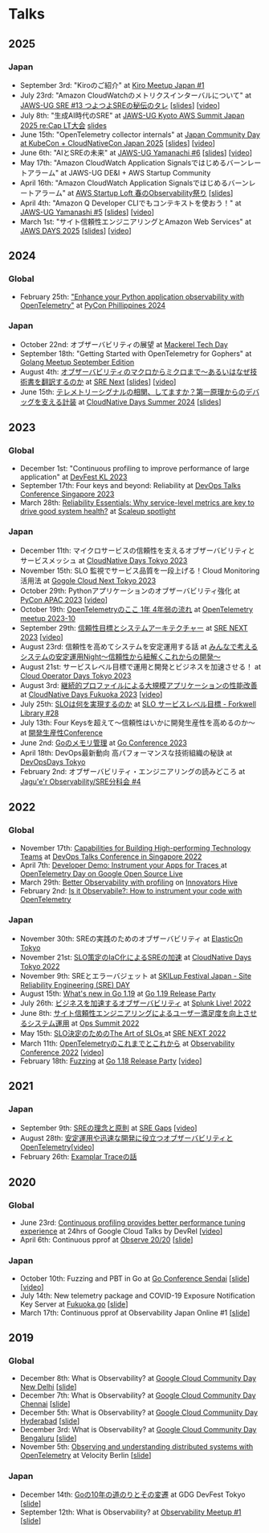# Talks

## 2025 

### Japan

* September 3rd: "Kiroのご紹介" at [Kiro Meetup Japan #1](https://findy.connpass.com/event/365956/)
* July 23rd: "Amazon CloudWatchのメトリクスインターバルについて" at [JAWS-UG SRE #13 つよつよSREの秘伝のタレ](https://jawsug-sre.connpass.com/event/358781/) [[slides](https://speakerdeck.com/ymotongpoo/metrics-interval-matters)] [[video](https://www.youtube.com/live/z5381MJpBzU?si=hYRjdoU4GocvK81O&t=4818)]
* July 8th: "生成AI時代のSRE" at [JAWS-UG Kyoto AWS Summit Japan 2025 re:Cap LT大会](https://jawsug-kyoto.connpass.com/event/359008/) [slides](https://speakerdeck.com/ymotongpoo/sre-in-gen-ai-era)
* June 15th: "OpenTelemetry collector internals" at [Japan Community Day at KubeCon + CloudNativeCon Japan 2025](https://community.cncf.io/events/details/cncf-cloud-native-community-japan-presents-japan-community-day-at-kubecon-cloudnativecon-japan-2025/) [[slides](https://speakerdeck.com/ymotongpoo/opentelemetry-collector-internals)] [[video](https://www.youtube.com/live/s9Im7F_UlLo?si=BSSAeRUzs8XmpnTT&t=10134)]
* June 6th: "AIとSREの未来" at [JAWS-UG Yamanachi #6](https://jaws-ug-yamanashi.connpass.com/event/354570/) [[slides](https://speakerdeck.com/ymotongpoo/ai-and-sre)] [[video](https://www.youtube.com/live/cqas5Det1eM?si=LViayaG5rF35dF2C)]
* May 17th: "Amazon CloudWatch Application Signalsではじめるバーンレートアラーム" at JAWS-UG DE&I + AWS Startup Community
* April 16th: "Amazon CloudWatch Application Signalsではじめるバーンレートアラーム" at [AWS Startup Loft 春のObservability祭り](https://bit.ly/3EZZaAD) [[slides](https://speakerdeck.com/ymotongpoo/burn-rate-alarm-with-amazon-cloudwatch-application-signals)]
* April 4th: "Amazon Q Developer CLIでもコンテキストを使おう！" at [JAWS-UG Yamanashi #5](https://jaws-ug-yamanashi.connpass.com/event/346675/) [[slides](https://speakerdeck.com/ymotongpoo/use-context-in-amazon-q-cli)] [[video](https://youtu.be/yc_71sO388E?si=Ej7-Zkw69GV5wJww&t=4609)]
* March 1st: "サイト信頼性エンジニアリングとAmazon Web Services" at [JAWS DAYS 2025](https://jawsdays2025.jaws-ug.jp/) [[slides](https://speakerdeck.com/ymotongpoo/sre-and-aws)] [[video](https://www.youtube.com/watch?v=ttQLsys3wwk)]

## 2024 

### Global

* February 25th: ["Enhance your Python application observability with OpenTelemetry"]() at [PyCon Phillippines 2024](https://pycon-2024.python.ph/)

### Japan

* October 22nd: オブザーバビリティの展望 at [Mackerel Tech Day](https://mackerelio.connpass.com/event/328504/)
* September 18th: "Getting Started with OpenTelemetry for Gophers" at [Golang Meetup September Edition](https://www.meetup.com/golang-tokyo/events/303050153/)
* August 4th: [オブザーバビリティのマクロからミクロまで〜あるいはなぜ技術書を翻訳するのか](https://sre-next.dev/2024/schedule/#jp091) at [SRE Next](https://sre-next.dev/2024/) [[slides](https://speakerdeck.com/ymotongpoo/observability-from-macro-to-micro)] [[video](https://youtu.be/s_V9EPWwQRE)]
* June 15th: [テレメトリーシグナルの相関、してますか？第一原理からのデバッグを支える計装](https://event.cloudnativedays.jp/cnds2024/talks/2243) at [CloudNative Days Summer 2024](https://event.cloudnativedays.jp/cnds2024) [[slides](https://speakerdeck.com/ymotongpoo/do-you-utilize-telemetry-correlations)]

## 2023

### Global

* December 1st: "Continuous profiling to improve performance of large application" at [DevFest KL 2023](https://gdg.community.dev/events/details/google-gdg-kuala-lumpur-presents-devfest-2023-kuala-lumpur/)
* September 17th: Four keys and beyond: Reliability at [DevOps Talks Conference Singapore 2023](https://devops.talksplus.com/archive/2023_singapore/index)
* March 28th: [Reliability Essentials: Why service-level metrics are key to drive good system health?](https://www.youtube.com/live/ykX8bvhM60Y?feature=share&t=2506) at [Scaleup spotlight](https://cloudonair.withgoogle.com/events/apac-scaleup-spotlight)

### Japan

* December 11th: マイクロサービスの信頼性を支えるオブザーバビリティとサービスメッシュ at [CloudNative Days Tokyo 2023](https://event.cloudnativedays.jp/cndt2023)
* November 15th: SLO 監視でサービス品質を一段上げる！Cloud Monitoring 活用法 at [Gogole Cloud Next Tokyo 2023](https://cloudonair.withgoogle.com/events/next-tokyo?talk=d1-app-05)
* October 29th: Pythonアプリケーションのオブザーバビリティ強化 at [PyCon APAC 2023](https://2023-apac.pycon.jp/timetable?id=HUBWPQ) [[video](https://www.youtube.com/live/xXX7u1Xdkmk?si=1qUg40jTvTpsmyAE&t=6572)]
* October 19th: [OpenTelemetryのここ 1年 4年弱の流れ](https://speakerdeck.com/ymotongpoo/opentelemetry-in-last-4-plus-years) at [OpenTelemetry meetup 2023-10](https://opentelemetry.connpass.com/event/296353/)
* September 29th: [信頼性目標とシステムアーキテクチャー](https://speakerdeck.com/ymotongpoo/reliability-objective-and-system-architecture) at [SRE NEXT 2023](https://sre-next.dev/2023/) [[video](https://www.youtube.com/watch?v=EwtcIRGqKxM)]
* August 23rd: 信頼性を高めてシステムを安定運用する話 at [みんなで考えるシステムの安定運用Night〜信頼性から紐解くこれからの開発〜](https://findy.connpass.com/event/292034/)
* August 21st: サービスレベル目標で運用と開発とビジネスを加速させる！ at [Cloud Operator Days Tokyo 2023](https://cloudopsdays.com/)
* August 3rd: [継続的プロファイルによる大規模アプリケーションの性能改善](https://speakerdeck.com/ymotongpoo/improving-massive-application-clusters-with-continuous-profiling) at [CloudNative Days Fukuoka 2023](https://event.cloudnativedays.jp/cndf2023/) [[video](https://event.cloudnativedays.jp/cndf2023/talks/1840)]
* July 25th: [SLOは何を実現するのか](https://speakerdeck.com/ymotongpoo/what-does-slo-achieve) at [SLO サービスレベル目標 - Forkwell Library #28](https://forkwell.connpass.com/event/289336/)
* July 13th: Four Keysを超えて〜信頼性はいかに開発生産性を高めるのか〜 at [開発生産性Conference](https://dev-productivity-con.findy-code.io/)
* June 2nd: [Goのメモリ管理](https://speakerdeck.com/ymotongpoo/memory-management-in-go) at [Go Conference 2023](https://gocon.jp/2023/)
* April 18th: DevOps最新動向 高パフォーマンスな技術組織の秘訣 at [DevOpsDays Tokyo](https://devopsdays.org/events/2023-tokyo/welcome/)
* February 2nd: オブザーバビリティ・エンジニアリングの読みどころ at [Jagu'e'r Observability/SRE分科会 #4](https://jaguer.jp/observability-sre-%e5%88%86%e7%a7%91%e4%bc%9a-%e3%80%90%e7%ac%ac4%e5%9b%9e%e3%80%91meetup%e9%96%8b%e5%82%ac%e3%81%97%e3%81%be%e3%81%97%e3%81%9f%ef%bc%81/)


## 2022

### Global

* November 17th: [Capabilities for Building High-performing Technology Teams](https://devops.talksplus.com/storage/files/presentations/1670479309.pdf) at [DevOps Talks Conference in Singapore 2022](https://devops.talksplus.com/archive/2022_singapore/agenda)
* April 7th: [Developer Demo: Instrument your Apps for Traces
](https://opensourcelive.withgoogle.com/events/opentelemetry-day-2022/watch?talk=session-2) at [OpenTelemetry Day on Google Open Source Live](https://opensourcelive.withgoogle.com/events/opentelemetry-day-2022)
* March 29th: [Better Observability with profiling](https://google.brandlive.com/innovators-hive-2022/en/session/b554412e-73d4-11ec-be90-413af072eec7) on [Innovators Hive](https://google.brandlive.com/innovators-hive-2022/en)
* February 2nd: [Is it Observabile?: How to instrument your code with OpenTelemetry](https://isitobservable.io/open-telemetry/traces/how-to-instrument-your-code-using-opentelemetry)

### Japan

* November 30th: SREの実践のためのオブザーバビリティ at [ElasticOn Tokyo](https://www.elasticon.com/event/d10b9524-5bd9-4355-aa2e-f01b63580506/summary)
* November 21st: [SLO策定のIaC化によるSREの加速](https://event.cloudnativedays.jp/cndt2022/talks/1580) at [CloudNative Days Tokyo 2022](https://event.cloudnativedays.jp/cndt2022)
* November 9th: SREとエラーバジェット at [SKILup Festival Japan - Site Reliability Engineering (SRE) DAY](https://www.topout.co.jp/information/20221017-1)
* August 15th: [What's new in Go 1.19](https://docs.google.com/presentation/d/1FkXdI9oR8mUCzh-woca7O3K_T5iZCirp7QcoJY3d4Wk/edit?usp=sharing) at [Go 1.19 Release Party](https://gocon.connpass.com/event/253355/)
* July 26th: [ビジネスを加速するオブザーバビリティ](https://docs.google.com/presentation/d/1SZNbs9QnOoEBzRKgB3e42MgHEmPasGpVmf2XMZP6pDM/edit?usp=sharing) at [Splunk Live! 2022](https://www.splunklive.jp/)
* June 8th: [サイト信頼性エンジニアリングによるユーザー満足度を向上させるシステム運用](https://docs.google.com/presentation/d/149ouWWW0s6m8wMchIwkGHoUT7We90nnJGFR3NHXWdzM/edit?usp=sharing) at [Ops Summit 2022](https://www.kompira.jp/opssummit2022/#special)
* May 15th: [SLO決定のためのThe Art of SLOs
](https://bit.ly/20220515-srenext2022) at [SRE NEXT 2022](https://sre-next.dev/2022/)
* March 11th: [OpenTelemetryのこれまでとこれから](https://bit.ly/20220311-o11yconf-otel) at [Observability Conference 2022](https://event.cloudnativedays.jp/o11y2022) [[video](https://event.cloudnativedays.jp/o11y2022/talks/1347)]
* February 18th: [Fuzzing](https://bit.ly/20220218-go118-fuzzing) at [Go 1.18 Release Party](https://gocon.connpass.com/event/234198/) [[video](https://www.youtube.com/watch?v=UhWWLiZMZfg)]

## 2021

### Japan

* September 9th: [SREの理念と原則](https://bit.ly/20210909-sregaps) at [SRE Gaps](https://forkwell.connpass.com/event/221830/) [[video](https://www.youtube.com/watch?v=CEn3e8JxgtY)]
* August 28th: [安定運用や迅速な開発に役立つオブザーバビリティとOpenTelemetry](https://bit.ly/20210828-odc2021-otel)[[video](https://www.youtube.com/watch?v=w0BBzQFtMN8)]
* February 26th: [Examplar Traceの話](https://bit.ly/20210226-gcpug-trace)

## 2020

### Global

* June 23rd: [Continuous profiling provides better performance tuning experience](https://cloudonair.withgoogle.com/events/june-devrel-google-cloud-talks?talk=apac-talk10) at 24hrs of Google Cloud Talks by DevRel [[video](https://youtu.be/D-T6l2X2rb4)]
* April 6th: Continuous pprof at [Observe 20/20](https://observe2020.io/) [[slide](http://bit.ly/20200406-continuous-pprof)]

### Japan

* October 10th: Fuzzing and PBT in Go at [Go Conference Sendai](https://sendai.gocon.jp/) [[slide](https://bit.ly/20201010-gocon-sendai)][[video](https://youtu.be/bbjEJ-lq2EY)]
* July 14th: New telemetry package and COVID-19 Exposure Notification Key Server at [Fukuoka.go](https://fukuokago.connpass.com/event/180414/) [[slide](https://bit.ly/20200714-exposure-notification)]
* March 17th: Continuous pprof at Observability Japan Online #1 [[slide](https://docs.google.com/presentation/d/1NhAvLsbxagr7rnOUBs92X4EhEwZLE8hieAzLj-6zuo0/edit?usp=sharing)]

## 2019

### Global

* December 8th: What is Observability? at [Google Cloud Community Day New Delhi](https://www.meetup.com/ja-JP/gdgcloudnd/events/266254112/) [[slide](https://docs.google.com/presentation/d/1S44FvalcgKoQc-iiY0HP2aTjwHy336lgGVIkoFmz1RY/edit?usp=sharing)]
* December 7th: What is Observability? at [Google Cloud Community Day Chennai](https://www.meetup.com/ja-JP/GdgCloudChennai/events/266081385/) [[slide](https://docs.google.com/presentation/d/1S44FvalcgKoQc-iiY0HP2aTjwHy336lgGVIkoFmz1RY/edit?usp=sharing)]
* December 5th: What is Observability? at [Google Cloud Communiity Day Hyderabad](https://www.meetup.com/ja-JP/Google-Cloud-Developer-Community-Hyderabad/events/266379934/) [[slide](https://docs.google.com/presentation/d/1S44FvalcgKoQc-iiY0HP2aTjwHy336lgGVIkoFmz1RY/edit?usp=sharing)]
* December 3rd: What is Observability? at [Google Cloud Community Day Bengaluru](https://www.meetup.com/ja-JP/gdgcblr/events/266161392/) [[slide](https://docs.google.com/presentation/d/1S44FvalcgKoQc-iiY0HP2aTjwHy336lgGVIkoFmz1RY/edit?usp=sharing)]
* November 5th: [Observing and understanding distributed systems with OpenTelemetry](https://conferences.oreilly.com/velocity/vl-eu/public/schedule/detail/78883) at Velocity Berlin [[slide](https://docs.google.com/presentation/d/1KetPD8hTUGqo9bjZywoKbA_yzj4w5WElHZoWW53pI64/edit?usp=sharing)]

### Japan

* December 14th: [Goの10年の道のりとその変遷](https://tokyo.gdgjapan.org/devfest2019/session/yoshi-yamaguchi) at GDG DevFest Tokyo [[slide](https://docs.google.com/presentation/d/1T-xFDLgJTvHJcIjOro82zFD6JWHqP7M-EaRnvZA6Q60/edit?usp=sharing)]
* September 12th: What is Observability? at [Observability Meetup #1](https://newrelic.co.jp/events/meetup/observability-meetup-1) [[slide](https://docs.google.com/presentation/d/1WN6loimg87ih4GnsqlaEb1FGxEH_SXQ1WXubYzl6lEM/edit?usp=sharing)]
